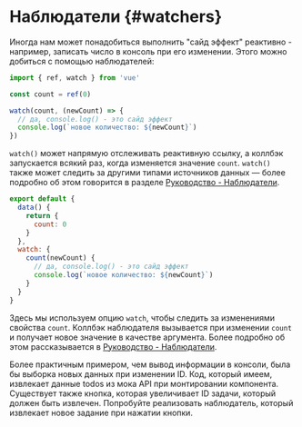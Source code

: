 # Наблюдатели {#watchers}

Иногда нам может понадобиться выполнить "сайд эффект" реактивно - например, записать число в консоль при его изменении. Этого можно добиться с помощью наблюдателей:

<div class="composition-api">

```js
import { ref, watch } from 'vue'

const count = ref(0)

watch(count, (newCount) => {
  // да, console.log() - это сайд эффект
  console.log(`новое количество: ${newCount}`)
})
```

`watch()` может напрямую отслеживать реактивную ссылку, а коллбэк запускается всякий раз, когда изменяется значение `count`. `watch()` также может следить за другими типами источников данных — более подробно об этом говорится в разделе  <a target="_blank" href="/guide/essentials/watchers.html">Руководство - Наблюдатели</a>.

</div>
<div class="options-api">

```js
export default {
  data() {
    return {
      count: 0
    }
  },
  watch: {
    count(newCount) {
      // да, console.log() - это сайд эффект
      console.log(`новое количество: ${newCount}`)
    }
  }
}
```

Здесь мы используем опцию `watch`, чтобы следить за изменениями свойства `count`. Коллбэк наблюдателя вызывается при изменении `count` и получает новое значение в качестве аргумента. Более подробно об этом рассказывается в <a target="_blank" href="/guide/essentials/watchers.html">Руководство - Наблюдатели</a>.

</div>

Более практичным примером, чем вывод информации в консоли, была бы выборка новых данных при изменении ID. Код, который имеем, извлекает данные todos из мока API при монтировании компонента. Существует также кнопка, которая увеличивает ID задачи, который должен быть извлечен. Попробуйте реализовать наблюдатель, который извлекает новое задание при нажатии кнопки.
